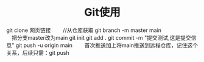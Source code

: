 <center><h1>Git使用</h1></center>

git clone 网页链接
&emsp;&emsp;//从仓库获取
git branch -m master main  
&emsp;把分支master改为main
git init
git add .
git commit -m "提交测试,这是提交信息"
git push -u origin main
&emsp;&emsp;首次推送加上将main推送到远程仓库，记住这个关系，后续只需：git push
